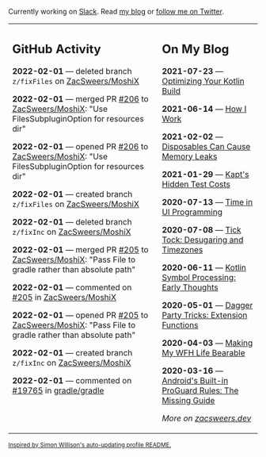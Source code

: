 Currently working on [Slack](https://slack.com/). Read [my blog](https://zacsweers.dev/) or [follow me on Twitter](https://twitter.com/ZacSweers).

<table><tr><td valign="top" width="60%">

## GitHub Activity
<!-- githubActivity starts -->
**2022-02-01** — deleted branch `z/fixFiles` on [ZacSweers/MoshiX](https://github.com/ZacSweers/MoshiX)

**2022-02-01** — merged PR [#206](https://github.com/ZacSweers/MoshiX/pull/206) to [ZacSweers/MoshiX](https://github.com/ZacSweers/MoshiX): "Use FilesSubpluginOption for resources dir"

**2022-02-01** — opened PR [#206](https://github.com/ZacSweers/MoshiX/pull/206) to [ZacSweers/MoshiX](https://github.com/ZacSweers/MoshiX): "Use FilesSubpluginOption for resources dir"

**2022-02-01** — created branch `z/fixFiles` on [ZacSweers/MoshiX](https://github.com/ZacSweers/MoshiX)

**2022-02-01** — deleted branch `z/fixInc` on [ZacSweers/MoshiX](https://github.com/ZacSweers/MoshiX)

**2022-02-01** — merged PR [#205](https://github.com/ZacSweers/MoshiX/pull/205) to [ZacSweers/MoshiX](https://github.com/ZacSweers/MoshiX): "Pass File to gradle rather than absolute path"

**2022-02-01** — commented on [#205](https://github.com/ZacSweers/MoshiX/pull/205#issuecomment-1027181907) in [ZacSweers/MoshiX](https://github.com/ZacSweers/MoshiX)

**2022-02-01** — opened PR [#205](https://github.com/ZacSweers/MoshiX/pull/205) to [ZacSweers/MoshiX](https://github.com/ZacSweers/MoshiX): "Pass File to gradle rather than absolute path"

**2022-02-01** — created branch `z/fixInc` on [ZacSweers/MoshiX](https://github.com/ZacSweers/MoshiX)

**2022-02-01** — commented on [#19765](https://github.com/gradle/gradle/issues/19765#issuecomment-1026890502) in [gradle/gradle](https://github.com/gradle/gradle)
<!-- githubActivity ends -->
</td><td valign="top" width="40%">

## On My Blog
<!-- blog starts -->
**2021-07-23** — [Optimizing Your Kotlin Build](https://www.zacsweers.dev/optimizing-your-kotlin-build/)

**2021-06-14** — [How I Work](https://www.zacsweers.dev/how-i-work/)

**2021-02-02** — [Disposables Can Cause Memory Leaks](https://www.zacsweers.dev/disposables-can-cause-memory-leaks/)

**2021-01-29** — [Kapt's Hidden Test Costs](https://www.zacsweers.dev/kapts-hidden-test-costs/)

**2020-07-13** — [Time in UI Programming](https://www.zacsweers.dev/time-in-ui/)

**2020-07-08** — [Tick Tock: Desugaring and Timezones](https://www.zacsweers.dev/ticktock-desugaring-timezones/)

**2020-06-11** — [Kotlin Symbol Processing: Early Thoughts](https://www.zacsweers.dev/kotlin-symbol-processor-early-thoughts/)

**2020-05-01** — [Dagger Party Tricks: Extension Functions](https://www.zacsweers.dev/dagger-party-tricks-extension-functions/)

**2020-04-03** — [Making My WFH Life Bearable](https://www.zacsweers.dev/making-wfh-life-bearable/)

**2020-03-16** — [Android's Built-in ProGuard Rules: The Missing Guide](https://www.zacsweers.dev/android-proguard-rules/)
<!-- blog ends -->
_More on [zacsweers.dev](https://zacsweers.dev/)_
</td></tr></table>

<sub><a href="https://simonwillison.net/2020/Jul/10/self-updating-profile-readme/">Inspired by Simon Willison's auto-updating profile README.</a></sub>